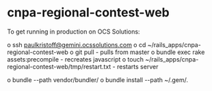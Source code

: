cnpa-regional-contest-web
=========================

To get running in production on OCS Solutions:

o ssh paulkristoff@gemini.ocssolutions.com
o cd ~/rails_apps/cnpa-regional-contest-web
o git pull - pulls from master
o bundle exec rake assets:precompile - recreates javascript
o touch ~/rails_apps/cnpa-regional-contest-web/tmp/restart.txt - restarts server

o bundle --path  vendor/bundler/
o bundle install --path ~/.gem/.

